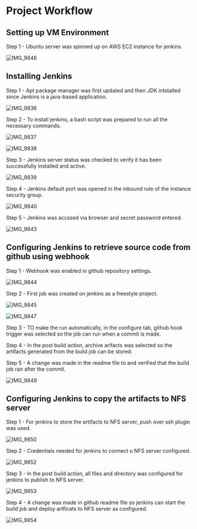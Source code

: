 # Project Workflow

## Setting up VM Environment

Step 1 - Ubuntu server was spinned up on AWS EC2 instance for jenkins.

![IMG_9846](https://user-images.githubusercontent.com/93732510/164970298-ec40b6d9-38ea-4f42-853a-87eecb7434d9.jpg)

## Installing Jenkins 

Step 1 - Apt package manager was first updated and then JDK intstalled since Jenkins is a java-based application.

![IMG_9836](https://user-images.githubusercontent.com/93732510/164970536-c417522a-4e2b-4a87-9e86-14380ffa3959.jpg)

Step 2 - To install jenkins, a bash script was prepared to run all the necessary commands.

![IMG_9837](https://user-images.githubusercontent.com/93732510/164970645-db9534e7-9d67-4478-8ae3-b0e0efd63bfd.jpg)

![IMG_9838](https://user-images.githubusercontent.com/93732510/164970693-48e106c3-cbe0-4001-a7dd-1a27629cb9a2.jpg)

Step 3 -  Jenkins server status was checked to verify it has been successfully installed and active.

![IMG_9839](https://user-images.githubusercontent.com/93732510/164970807-54b332d5-147d-4764-9deb-e3562b834551.jpg)

Step 4 - Jenkins default port was opened in the inbound rule of the instance security group.

![IMG_9840](https://user-images.githubusercontent.com/93732510/164970953-3f82ef13-4a5b-4c60-a0e9-0861f94f82f8.jpg)

Step 5 - Jenkins was accssed via browser and secret password entered.

![IMG_9843](https://user-images.githubusercontent.com/93732510/164971025-e8525bc3-9da8-419a-b463-3a19f4e7678b.jpg)

## Configuring Jenkins to retrieve source code from github using webhook

Step 1 - Webhook was enabled in github repository settings.

![IMG_9844](https://user-images.githubusercontent.com/93732510/164971123-df8db69a-8ce2-4efa-9a34-b1a9d03380d1.jpg)

Step 2 - First job was created on jenkins as a freestyle project.

![IMG_9845](https://user-images.githubusercontent.com/93732510/164971217-d26c728d-42a7-4bd2-92c0-11dc00013214.jpg)

![IMG_9847](https://user-images.githubusercontent.com/93732510/164971293-2e16e14d-c4e5-49ae-9ac3-d0b8a1721d67.jpg)

Step 3 - TO make the run automatically, in the configure tab, github hook trigger was selected so the job can run when a commit is made.

Step 4 - In the post build action, archive arifacts was selected so the artifacts generated from the build job can be stored.

Step 5 - A change was made in the readme file to and verified that the build job ran after the commit.

![IMG_9849](https://user-images.githubusercontent.com/93732510/164971656-16f18878-47ff-480d-8e45-08baa38632ed.jpg)

## Configuring Jenkins to copy the artifacts to NFS server

Step 1 - For jenkins to store the artifacts to NFS server, push over ssh plugin was used.

![IMG_9850](https://user-images.githubusercontent.com/93732510/164971815-416a5756-ad3c-404a-9ceb-0d0c3a8064c1.jpg)

Step 2 - Credentials needed for jenkins to connect o NFS server configured.

![IMG_9852](https://user-images.githubusercontent.com/93732510/164972027-115cdd81-1915-4bc1-94e5-1dd761ab774e.jpg)

Step 3 - In the post build action, all files and directory was configured for jenkins to publish to NFS server.

![IMG_9853](https://user-images.githubusercontent.com/93732510/164972171-2c5048fc-f4eb-4d02-b46d-5c3b07a1b989.jpg)

Step 4 - A change was made in github readme file so jenkins can start the build job and deploy artficats to NFS server as configured.

![IMG_9854](https://user-images.githubusercontent.com/93732510/164972306-96aa955d-ca65-49ff-a4bc-1e5e788fee80.jpg)
